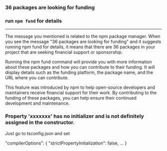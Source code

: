 ### 36 packages are looking for funding
### run `npm fund` for details
------

The message you mentioned is related to the npm package manager. When you see the message "36 packages are looking for funding" and it suggests running npm fund for details, it means that there are 36 packages in your project that are seeking financial support or sponsorship.

Running the npm fund command will provide you with more information about these packages and how you can contribute to their funding. It will display details such as the funding platform, the package name, and the URL where you can contribute.

This feature was introduced by npm to help open-source developers and maintainers receive financial support for their work. By contributing to the funding of these packages, you can help ensure their continued development and maintenance.


### Property 'xxxxxxx' has no initializer and is not definitely assigned in the constructor.

Just go to tsconfig.json and set

"compilerOptions": {
    "strictPropertyInitialization": false,
    ...
}

